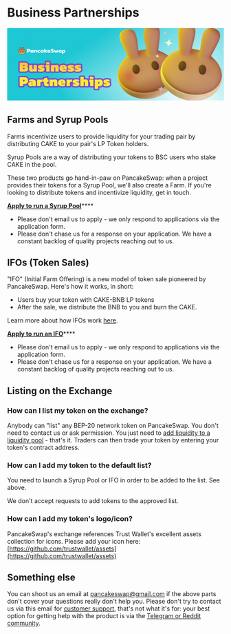 # Business Partnerships

![](../.gitbook/assets/docs-masthead-21-%20%281%29.png)

## Farms and Syrup Pools 

Farms incentivize users to provide liquidity for your trading pair by distributing CAKE to your pair's LP Token holders.

Syrup Pools are a way of distributing your tokens to BSC users who stake CAKE in the pool.

These two products go hand-in-paw on PancakeSwap: when a project provides their tokens for a Syrup Pool, we'll also create a Farm. If you're looking to distribute tokens and incentivize liquidity, get in touch.

[**Apply to run a Syrup Pool**](https://docs.google.com/forms/d/e/1FAIpQLScGdT5rrVMr4WOWr08pvcroSeuIOtEJf1sVdQGVdcAOqryigQ/viewform)\*\*\*\*

* Please don't email us to apply - we only respond to applications via the application form.
* Please don't chase us for a response on your application. We have a constant backlog of quality projects reaching out to us.

## IFOs \(Token Sales\)

"IFO" \(Initial Farm Offering\) is a new model of token sale pioneered by PancakeSwap. Here's how it works, in short:

* Users buy your token with CAKE-BNB LP tokens
* After the sale, we distribute the BNB to you and burn the CAKE.

Learn more about how IFOs work [here]().

[**Apply to run an IFO**](https://docs.google.com/forms/d/e/1FAIpQLScGdT5rrVMr4WOWr08pvcroSeuIOtEJf1sVdQGVdcAOqryigQ/viewform)\*\*\*\*

* Please don't email us to apply - we only respond to applications via the application form.
* Please don't chase us for a response on your application. We have a constant backlog of quality projects reaching out to us.

## Listing on the Exchange

### How can I list my token on the exchange?

Anybody can "list" any BEP-20 network token on PancakeSwap. You don't need to contact us or ask permission. You just need to [add liquidity to a liquidity pool](../products/pancakeswap-exchange/pancakeswap-pools.md) - that's it. Traders can then trade your token by entering your token's contract address.

### How can I add my token to the default list?

You need to launch a Syrup Pool or IFO in order to be added to the list. See above.

We don't accept requests to add tokens to the approved list. 

### How can I add my token's logo/icon?

PancakeSwap's exchange references Trust Wallet's excellent assets collection for icons. Please add your icon here: [https://github.com/trustwallet/assets](https://github.com/trustwallet/assets)

## Something else

You can shoot us an email at pancakeswap@gmail.com if the above parts don't cover your questions really don't help you. Please don't try to contact us via this email for [customer support](customer-support.md), that's not what it's for: your best option for getting help with the product is via the [Telegram or Reddit community](telegram.md).

